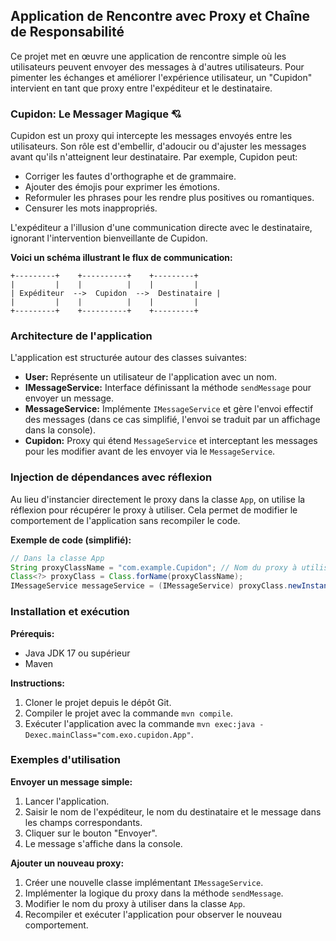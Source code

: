 ## Application de Rencontre avec Proxy et Chaîne de Responsabilité

Ce projet met en œuvre une application de rencontre simple où les utilisateurs peuvent envoyer des messages à d'autres utilisateurs. Pour pimenter les échanges et améliorer l'expérience utilisateur, un "Cupidon" intervient en tant que proxy entre l'expéditeur et le destinataire.

### Cupidon: Le Messager Magique 💘

Cupidon est un proxy qui intercepte les messages envoyés entre les utilisateurs. Son rôle est d'embellir, d'adoucir ou d'ajuster les messages avant qu'ils n'atteignent leur destinataire. Par exemple, Cupidon peut:

* Corriger les fautes d'orthographe et de grammaire.
* Ajouter des émojis pour exprimer les émotions.
* Reformuler les phrases pour les rendre plus positives ou romantiques.
* Censurer les mots inappropriés.

L'expéditeur a l'illusion d'une communication directe avec le destinataire, ignorant l'intervention bienveillante de Cupidon.

**Voici un schéma illustrant le flux de communication:**

```
+---------+    +----------+    +---------+
|         |    |          |    |         |
| Expéditeur  -->  Cupidon  -->  Destinataire |
|         |    |          |    |         |
+---------+    +----------+    +---------+
```

### Architecture de l'application

L'application est structurée autour des classes suivantes:

* **User:** Représente un utilisateur de l'application avec un nom.
* **IMessageService:** Interface définissant la méthode `sendMessage` pour envoyer un message.
* **MessageService:** Implémente `IMessageService` et gère l'envoi effectif des messages (dans ce cas simplifié, l'envoi se traduit par un affichage dans la console).
* **Cupidon:** Proxy qui étend `MessageService` et interceptant les messages pour les modifier avant de les envoyer via le `MessageService`.

### Injection de dépendances avec réflexion

Au lieu d'instancier directement le proxy dans la classe `App`, on utilise la réflexion pour récupérer le proxy à utiliser. Cela permet de modifier le comportement de l'application sans recompiler le code.

**Exemple de code (simplifié):**

```java
// Dans la classe App
String proxyClassName = "com.example.Cupidon"; // Nom du proxy à utiliser
Class<?> proxyClass = Class.forName(proxyClassName);
IMessageService messageService = (IMessageService) proxyClass.newInstance();
```

### Installation et exécution

**Prérequis:**

* Java JDK 17 ou supérieur
* Maven

**Instructions:**

1. Cloner le projet depuis le dépôt Git.
2. Compiler le projet avec la commande `mvn compile`.
3. Exécuter l'application avec la commande `mvn exec:java -Dexec.mainClass="com.exo.cupidon.App"`.

### Exemples d'utilisation

**Envoyer un message simple:**

1. Lancer l'application.
2. Saisir le nom de l'expéditeur, le nom du destinataire et le message dans les champs correspondants.
3. Cliquer sur le bouton "Envoyer".
4. Le message s'affiche dans la console.

**Ajouter un nouveau proxy:**

1. Créer une nouvelle classe implémentant `IMessageService`.
2. Implémenter la logique du proxy dans la méthode `sendMessage`.
3. Modifier le nom du proxy à utiliser dans la classe `App`.
4. Recompiler et exécuter l'application pour observer le nouveau comportement.